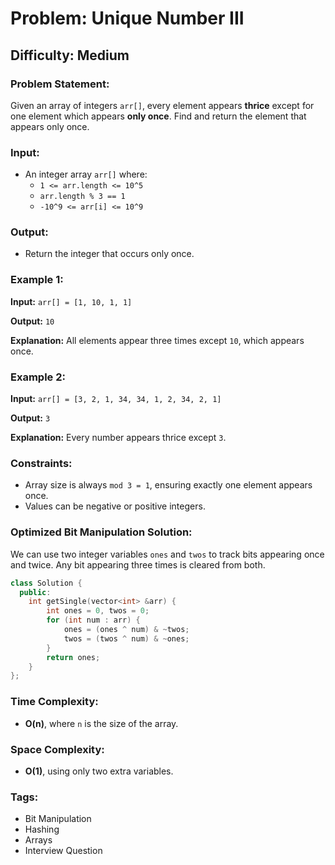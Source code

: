 # Problem: Unique Number III

## Difficulty: Medium

### Problem Statement:
Given an array of integers `arr[]`, every element appears **thrice** except for one element which appears **only once**. Find and return the element that appears only once.

### Input:
- An integer array `arr[]` where:
  - `1 <= arr.length <= 10^5`
  - `arr.length % 3 == 1`
  - `-10^9 <= arr[i] <= 10^9`

### Output:
- Return the integer that occurs only once.

### Example 1:
**Input:** `arr[] = [1, 10, 1, 1]`

**Output:** `10`

**Explanation:** All elements appear three times except `10`, which appears once.

### Example 2:
**Input:** `arr[] = [3, 2, 1, 34, 34, 1, 2, 34, 2, 1]`

**Output:** `3`

**Explanation:** Every number appears thrice except `3`.

### Constraints:
- Array size is always `mod 3 = 1`, ensuring exactly one element appears once.
- Values can be negative or positive integers.

### Optimized Bit Manipulation Solution:
We can use two integer variables `ones` and `twos` to track bits appearing once and twice. Any bit appearing three times is cleared from both.

```cpp
class Solution {
  public:
    int getSingle(vector<int> &arr) {
        int ones = 0, twos = 0;
        for (int num : arr) {
            ones = (ones ^ num) & ~twos;
            twos = (twos ^ num) & ~ones;
        }
        return ones;
    }
};
```

### Time Complexity:
- **O(n)**, where `n` is the size of the array.

### Space Complexity:
- **O(1)**, using only two extra variables.

### Tags:
- Bit Manipulation
- Hashing
- Arrays
- Interview Question

